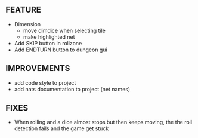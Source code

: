 ## FEATURE
- Dimension
    - move dimdice when selecting tile
    - make highlighted net
- Add SKIP button in rollzone
- Add ENDTURN button to dungeon gui

## IMPROVEMENTS
- add code style to project
- add nats documentation to project (net names)

## FIXES
- When rolling and a dice almost stops but then keeps moving, the the roll detection fails and the game get stuck
